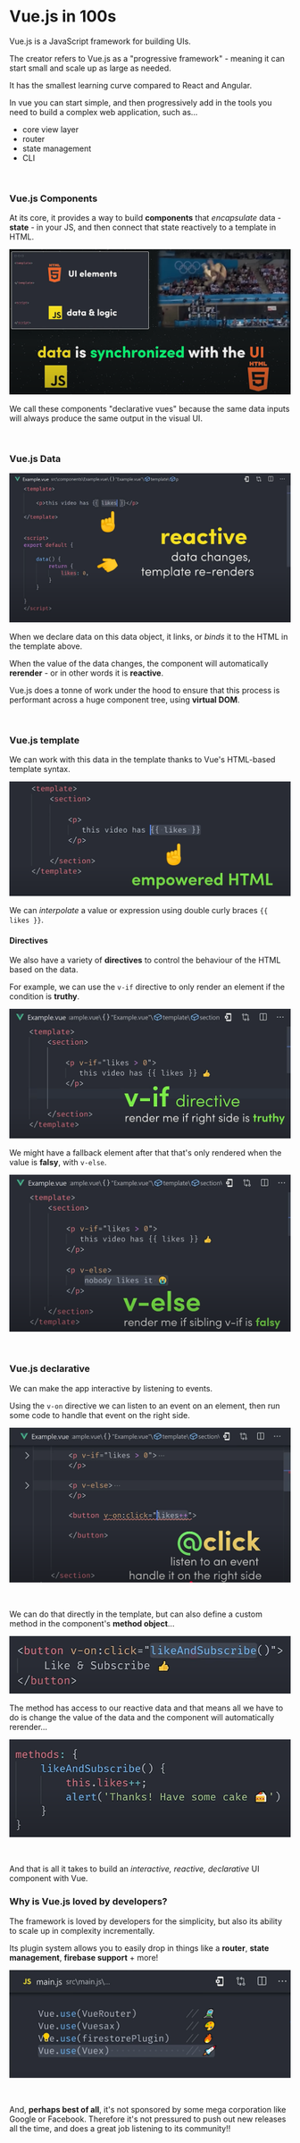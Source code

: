 # Vue.js in 100s

Vue.js is a JavaScript framework for building UIs.

The creator refers to Vue.js as a "progressive framework" - meaning it can start small and scale up as large as needed.

It has the smallest learning curve compared to React and Angular. 

In vue you can start simple, and then progressively add in the tools you need to build a complex web application, such as...

- core view layer
- router
- state management
- CLI 

<br>

### Vue.js Components

At its core, it provides a way to build **components** that *encapsulate* data - **state** - in your JS, and then connect that state reactively to a template in HTML.

![alt text](images/{E46DC1FA-B8A7-4628-8D22-075342BA6A71}.png)

We call these components "declarative vues" because the same data inputs will always produce the same output in the visual UI.

<br>

### Vue.js Data

![alt text](images/{27F378FA-E9F8-4830-9400-EADDB4A2ABDE}.png)

When we declare data on this data object, it links, or *binds* it to the HTML in the template above.

When the value of the data changes, the component will automatically **rerender** - or in other words it is **reactive**.

Vue.js does a tonne of work under the hood to ensure that this process is performant across a huge component tree, using **virtual DOM**.

<br>

### Vue.js template

We can work with this data in the template thanks to Vue's HTML-based template syntax.

![alt text](images/{FCA04E5C-EC09-4143-B409-81C9C347258F}.png)

We can *interpolate* a value or expression using double curly braces `{{ likes }}`.

#### **Directives**

We also have a variety of **directives** to control the behaviour of the HTML based on the data.

For example, we can use the `v-if` directive to only render an element if the condition is **truthy**.

![alt text](images/{81FF9826-3274-42CD-921C-D2D2C6C20056}.png)

We might have a fallback element after that that's only rendered when the value is **falsy**, with `v-else`.

![alt text](images/{DF4C0117-FD4A-46B4-B881-2F983363F21A}.png)

<br>

### Vue.js declarative

We can make the app interactive by listening to events. 

Using the `v-on` directive we can listen to an event on an element, then run some code to handle that event on the right side. 

![alt text](images/{CD8DCEC2-659D-4A8D-9374-9F4B1F78196F}.png)

<br>

We can do that directly in the template, but can also define a custom method in the component's **method object**...

![alt text](images/{547656C6-F977-4645-9C0E-A0D756909535}.png)

The method has access to our reactive data and that means all we have to do is change the value of the data and the component will automatically rerender...

![alt text](images/{C37B6D69-3899-47A0-BE56-778E1F2DB521}.png)

<br>

And that is all it takes to build an *interactive, reactive, declarative* UI component with Vue. 

### Why is Vue.js loved by developers?

The framework is loved by developers for the simplicity, but also its ability to scale up in complexity incrementally.

Its plugin system allows you to easily drop in things like a **router**, **state management**, **firebase support** + more! 

![alt text](images/{2AF55F0F-76EC-44CC-A2DF-22E23771036E}.png)

<br>

And, **perhaps best of all**, it's not sponsored by some mega corporation like Google or Facebook. Therefore it's not pressured to push out new releases all the time, and does a great job listening to its community!! 

